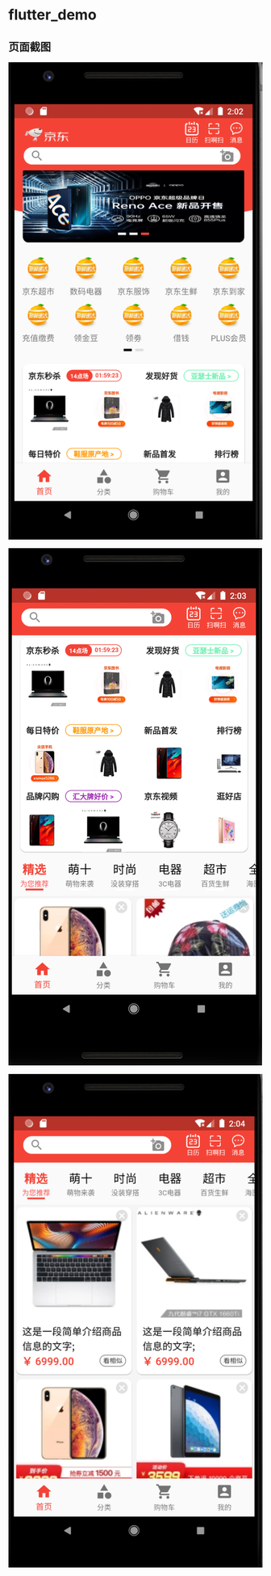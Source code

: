 # flutter_demo

## 页面截图

![image](./asset/images/page/home01.png)



![image](./asset/images/page/home02.png)



![image](./asset/images/page/home03.png)
